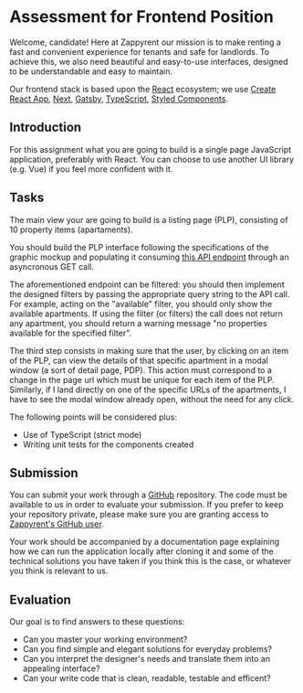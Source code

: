 # Assessment for Frontend Position

Welcome, candidate! Here at Zappyrent our mission is to make renting a fast and convenient experience for tenants and safe for landlords. To achieve this, we also need beautiful and easy-to-use interfaces, designed to be understandable and easy to maintain.

Our frontend stack is based upon the [React](https://reactjs.org/) ecosystem; we use [Create React App](https://create-react-app.dev), [Next](https://nextjs.org), [Gatsby](https://www.gatsbyjs.com), [TypeScript](https://www.typescriptlang.org), [Styled Components](https://styled-components.com).

## Introduction

For this assignment what you are going to build is a single page JavaScript application, preferably with React. You can choose to use another UI library (e.g. Vue) if you feel more confident with it.

## Tasks

The main view your are going to build is a listing page (PLP), consisting of 10 property items (apartaments). 

You should build the PLP interface following the specifications of the graphic mockup and populating it consuming [this API endpoint](https://my-json-server.typicode.com/zappyrent/frontend-assessment/properties) through an asyncronous GET call.

The aforementioned endpoint can be filtered: you should then implement the designed filters by passing the appropriate query string to the API call. For example, acting on the "available" filter, you should only show the available apartments. If using the filter (or filters) the call does not return any apartment, you should return a warning message "no properties available for the specified filter".

The third step consists in making sure that the user, by clicking on an item of the PLP, can view the details of that specific apartment in a modal window (a sort of detail page, PDP). This action must correspond to a change in the page url which must be unique for each item of the PLP. Similarly, if I land directly on one of the specific URLs of the apartments, I have to see the modal window already open, without the need for any click.

The following points will be considered plus:
- Use of TypeScript (strict mode)
- Writing unit tests for the components created

## Submission

You can submit your work through a [GitHub](https://github.com) repository.
The code must be available to us in order to evaluate your submission. If you prefer to keep your repository private, please make sure you are granting access to [Zappyrent's GitHub user](https://github.com/zappyrent).

Your work should be accompanied by a documentation page explaining how we can run the application locally after cloning it and some of the technical solutions you have taken if you think this is the case, or whatever you think is relevant to us.

## Evaluation

Our goal is to find answers to these questions:

- Can you master your working environment?
- Can you find simple and elegant solutions for everyday problems?
- Can you interpret the designer's needs and translate them into an appealing interface?
- Can your write code that is clean, readable, testable and efficent?
